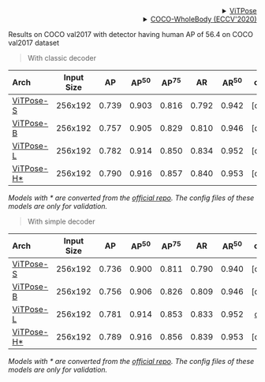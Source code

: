<!-- [BACKBONE] -->

<details>
<summary align="right"><a href="https://arxiv.org/abs/2204.12484">ViTPose</a></summary>

```bibtex
@misc{https://doi.org/10.48550/arxiv.2204.12484,
  doi = {10.48550/ARXIV.2204.12484},
  url = {https://arxiv.org/abs/2204.12484},
  author = {Xu, Yufei and Zhang, Jing and Zhang, Qiming and Tao, Dacheng},
  keywords = {Computer Vision and Pattern Recognition (cs.CV), FOS: Computer and information sciences, FOS: Computer and information sciences},
  title = {ViTPose: Simple Vision Transformer Baselines for Human Pose Estimation},
  publisher = {arXiv},
  year = {2022},
  copyright = {arXiv.org perpetual, non-exclusive license}
}
```

</details>

<!-- [DATASET] -->

<details>
<summary align="right"><a href="https://link.springer.com/chapter/10.1007/978-3-030-58545-7_12">COCO-WholeBody (ECCV'2020)</a></summary>

```bibtex
@inproceedings{jin2020whole,
  title={Whole-Body Human Pose Estimation in the Wild},
  author={Jin, Sheng and Xu, Lumin and Xu, Jin and Wang, Can and Liu, Wentao and Qian, Chen and Ouyang, Wanli and Luo, Ping},
  booktitle={Proceedings of the European Conference on Computer Vision (ECCV)},
  year={2020}
}
```

</details>

Results on COCO val2017 with detector having human AP of 56.4 on COCO val2017 dataset

> With classic decoder

| Arch                                                                                                        | Input Size |  AP   | AP<sup>50</sup> | AP<sup>75</sup> |  AR   | AR<sup>50</sup> |   ckpt   |
| :---------------------------------------------------------------------------------------------------------- | :--------: | :---: | :-------------: | :-------------: | :---: | :-------------: | :------: |
| [ViTPose-S](/configs/body_2d_keypoint/topdown_heatmap/coco/td-hm_ViTPose-small_8xb64-210e_coco-256x192.py)  |  256x192   | 0.739 |      0.903      |      0.816      | 0.792 |      0.942      | \[ckpt\] |
| [ViTPose-B](/configs/body_2d_keypoint/topdown_heatmap/coco/td-hm_ViTPose-base_8xb64-210e_coco-256x192.py)   |  256x192   | 0.757 |      0.905      |      0.829      | 0.810 |      0.946      | \[ckpt\] |
| [ViTPose-L](/configs/body_2d_keypoint/topdown_heatmap/coco/td-hm_ViTPose-large_8xb64-210e_coco-256x192.py)  |  256x192   | 0.782 |      0.914      |      0.850      | 0.834 |      0.952      | \[ckpt\] |
| [ViTPose-H\*](/configs/body_2d_keypoint/topdown_heatmap/coco/td-hm_ViTPose-huge_8xb64-210e_coco-256x192.py) |  256x192   | 0.790 |      0.916      |      0.857      | 0.840 |      0.953      | \[ckpt\] |

*Models with * are converted from the [official repo](https://github.com/ViTAE-Transformer/ViTPose).  The config files of these models are only for validation.*

> With simple decoder

| Arch                                                                                                               | Input Size |  AP   | AP<sup>50</sup> | AP<sup>75</sup> |  AR   | AR<sup>50</sup> |    ckpt    |
| :----------------------------------------------------------------------------------------------------------------- | :--------: | :---: | :-------------: | :-------------: | :---: | :-------------: | :--------: |
| [ViTPose-S](/configs/body_2d_keypoint/topdown_heatmap/coco/td-hm_ViTPose-small-simple_8xb64-210e_coco-256x192.py)  |  256x192   | 0.736 |      0.900      |      0.811      | 0.790 |      0.940      |  \[ckpt\]  |
| [ViTPose-B](/configs/body_2d_keypoint/topdown_heatmap/coco/td-hm_ViTPose-base-simple_8xb64-210e_coco-256x192.py)   |  256x192   | 0.756 |      0.906      |      0.826      | 0.809 |      0.946      |  \[ckpt\]  |
| [ViTPose-L](/configs/body_2d_keypoint/topdown_heatmap/coco/td-hm_ViTPose-large-simple_8xb64-210e_coco-256x192.py)  |  256x192   | 0.781 |      0.914      |      0.853      | 0.833 |      0.952      | [ckpt](<>) |
| [ViTPose-H\*](/configs/body_2d_keypoint/topdown_heatmap/coco/td-hm_ViTPose-huge-simple_8xb64-210e_coco-256x192.py) |  256x192   | 0.789 |      0.916      |      0.856      | 0.839 |      0.953      |  \[ckpt\]  |

*Models with * are converted from the [official repo](https://github.com/ViTAE-Transformer/ViTPose).  The config files of these models are only for validation.*
